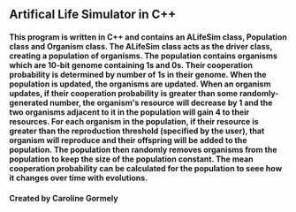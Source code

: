 ## Artifical Life Simulator in C++
#### This program is written in C++ and contains an ALifeSim class, Population class and Organism class. The ALifeSim class acts as the driver class, creating a population of organisms. The population contains organisms which are 10-bit genome containing 1s and 0s. Their cooperation probability is determined by number of 1s in their genome. When the population is updated, the organisms are updated. When an organism updates, if their cooperation probability is greater than some randomly-generated number, the organism's resource will decrease by 1 and the two organisms adjacent to it in the population will gain 4 to their resources. For each organism in the population, if their resource is greater than the reproduction threshold (specified by the user), that organism will reproduce and their offspring will be added to the population. The population then randomly removes organisms from the population to keep the size of the population constant. The mean cooperation probability can be calculated for the population to seee how it changes over time with evolutions. 
#### Created by Caroline Gormely 
